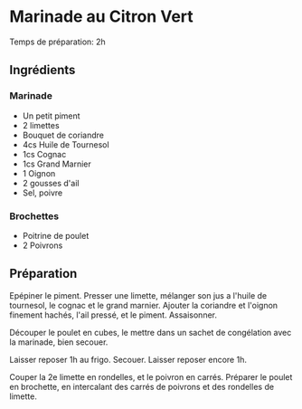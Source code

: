 
# Marinade au Citron Vert

Temps de préparation: 2h

## Ingrédients

### Marinade

 * Un petit piment
 * 2 limettes
 * Bouquet de coriandre
 * 4cs Huile de Tournesol
 * 1cs Cognac
 * 1cs Grand Marnier
 * 1 Oignon
 * 2 gousses d'ail
 * Sel, poivre

### Brochettes
 * Poitrine de poulet
 * 2 Poivrons

## Préparation

Epépiner le piment. Presser une limette, mélanger son jus a l'huile de tournesol, le cognac et le grand marnier. Ajouter la coriandre et l'oignon finement hachés, l'ail pressé, et le piment. Assaisonner.

Découper le poulet en cubes, le mettre dans un sachet de congélation avec la marinade, bien secouer.

Laisser reposer 1h au frigo. Secouer. Laisser reposer encore 1h.

Couper la 2e limette en rondelles, et le poivron en carrés.
Préparer le poulet en brochette, en intercalant des carrés de poivrons et 
des rondelles de limette.
